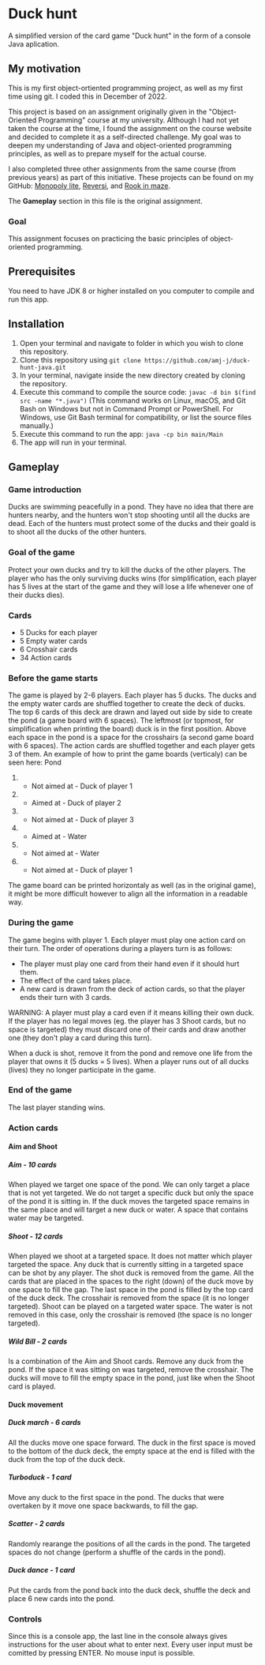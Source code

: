 # Duck hunt
A simplified version of the card game "Duck hunt" in the form of a console Java aplication.

## My motivation
This is my first object-ortiented programming project, as well as my first time using git. I coded this in December of 2022.

This project is based on an assignment originally given in the "Object-Oriented Programming" course at my university.
Although I had not yet taken the course at the time, I found the assignment on the course website and decided to complete it as a self-directed challenge.
My goal was to deepen my understanding of Java and object-oriented programming principles, as well as to prepare myself for the actual course.

I also completed three other assignments from the same course (from previous years) as part of this initiative. 
These projects can be found on my GitHub: [Monopoly lite](https://github.com/amj-j/monopoly-lite-java), [Reversi](https://github.com/amj-j/reversi-java), and [Rook in maze](https://github.com/amj-j/rook-in-maze-java).

The **Gameplay** section in this file is the original assignment.

### Goal
This assignment focuses on practicing the basic principles of object-oriented programming.

## Prerequisites
You need to have JDK 8 or higher installed on you computer to compile and run this app.

## Installation
1. Open your terminal and navigate to folder in which you wish to clone this repository.
2. Clone this repository using ```git clone https://github.com/amj-j/duck-hunt-java.git```
3. In your terminal, navigate inside the new directory created by cloning the repository.
4. Execute this command to compile the source code: ```javac -d bin $(find src -name "*.java")``` (This command works on Linux, macOS, and Git Bash on Windows but not in Command Prompt or PowerShell. For Windows, use Git Bash terminal for compatibility, or list the source files manually.)
5. Execute this command to run the app: ```java -cp bin main/Main```
6. The app will run in your terminal.

## Gameplay

### Game introduction
Ducks are swimming peacefully in a pond. They have no idea that there are hunters nearby, and the hunters won't stop shooting until all the ducks are dead. Each of the hunters must protect some of the ducks and their goald is to shoot all the ducks of the other hunters.

### Goal of the game
Protect your own ducks and try to kill the ducks of the other players. The player who has the only surviving ducks wins (for simplification, each player has 5 lives at the start of the game and they will lose a life whenever one of their ducks dies).

### Cards
* 5 Ducks for each player
* 5 Empty water cards
* 6 Crosshair cards
* 34 Action cards

### Before the game starts
The game is played by 2-6 players. Each player has 5 ducks. The ducks and the empty water cards are shuffled together to create the deck of ducks. The top 6 cards of this deck are drawn and layed out side by side to create the pond (a game board with 6 spaces). The leftmost (or topmost, for simplification when printing the board) duck is in the first position. Above each space in the pond is a space for the crosshairs (a second game board with 6 spaces).
The action cards are shuffled together and each player gets 3 of them.
An example of how to print the game boards (verticaly) can be seen here:
Pond
1. - Not aimed at - Duck of player 1
2. - Aimed at - Duck of player 2
3. - Not aimed at - Duck of player 3
4. - Aimed at - Water
5. - Not aimed at - Water
6. - Not aimed at - Duck of player 1

The game board can be printed horizontaly as well (as in the original game), it might be more difficult however to align all the information in a readable way.

### During the game
The game begins with player 1. Each player must play one action card on their turn. The order of operations during a players turn is as follows:
* The player must play one card from their hand even if it should hurt them.
* The effect of the card takes place.
* A new card is drawn from the deck of action cards, so that the player ends their turn with 3 cards.

WARNING: A player must play a card even if it means killing their own duck. If the player has no legal moves (eg. the player has 3 Shoot cards, but no space is targeted) they must discard one of their cards and draw another one (they don't play a card during this turn).

When a duck is shot, remove it from the pond and remove one life from the player that owns it (5 ducks = 5 lives). When a player runs out of all ducks (lives) they no longer participate in the game.

### End of the game
The last player standing wins.

### Action cards
#### Aim and Shoot
##### Aim - 10 cards
When played we target one space of the pond. We can only target a place that is not yet targeted. We do not target a specific duck but only the space of the pond it is sitting in. If the duck moves the targeted space remains in the same place and will target a new duck or water. A space that contains water may be targeted.

##### Shoot - 12 cards
When played we shoot at a targeted space. It does not matter which player targeted the space. Any duck that is currently sitting in a targeted space can be shot by any player. The shot duck is removed from the game. All the cards that are placed in the spaces to the right (down) of the duck move by one space to fill the gap. The last space in the pond is filled by the top card of the duck deck. The crosshair is removed from the space (it is no longer targeted). Shoot can be played on a targeted water space. The water is not removed in this case, only the crosshair is removed (the space is no longer targeted).

##### Wild Bill - 2 cards
Is a combination of the Aim and Shoot cards. Remove any duck from the pond. If the space it was sitting on was targeted, remove the crosshair. The ducks will move to fill the empty space in the pond, just like when the Shoot card is played.

#### Duck movement
##### Duck march - 6 cards
All the ducks move one space forward. The duck in the first space is moved to the bottom of the duck deck, the empty space at the end is filled with the duck from the top of the duck deck.

##### Turboduck - 1 card
Move any duck to the first space in the pond. The ducks that were overtaken by it move one space backwards, to fill the gap.

##### Scatter - 2 cards
Randomly rearange the positions of all the cards in the pond. The targeted spaces do not change (perform a shuffle of the cards in the pond).

##### Duck dance - 1 card
Put the cards from the pond back into the duck deck, shuffle the deck and place 6 new cards into the pond.

### Controls
Since this is a console app, the last line in the console always gives instructions for the user about what to enter next. Every user input must be comitted by pressing ENTER. No mouse input is possible.
